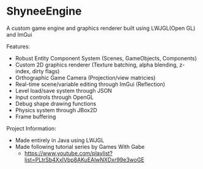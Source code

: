 # ShyneeEngine

A custom game engine and graphics renderer built using LWJGL(Open GL) and ImGui

Features:
- Robust Entity Component System (Scenes, GameObjects, Components)
- Custom 2D graphics renderer (Texture batching, alpha blending, z-index, dirty flags)
- Orthographic Game Camera (Projection/view matricies)
- Real-time scene/variable editing through ImGui (Reflection)
- Level load/save system through JSON
- Input controls through OpenGL
- Debug shape drawing functions
- Physics system through JBox2D
- Frame buffering

Project Information:
- Made entirely in Java using LWJGL
- Made following tutorial series by Games With Gabe
    - https://www.youtube.com/playlist?list=PLtrSb4XxIVbp8AKuEAlwNXDxr99e3woGE
